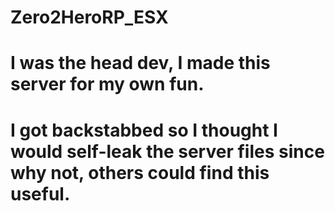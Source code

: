 # Zero2HeroRP_ESX

# I was the head dev, I made this server for my own fun.

# I got backstabbed so I thought I would self-leak the server files since why not, others could find this useful.
